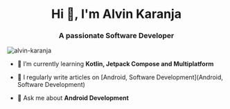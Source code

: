 <h1 align="center">Hi 👋, I'm Alvin Karanja</h1>
<h3 align="center">A passionate Software Developer</h3>

<p align="left"> <img src="https://komarev.com/ghpvc/?username=alvin-karanja&label=Profile%20views&color=0e75b6&style=flat" alt="alvin-karanja" /> </p>

- 🌱 I’m currently learning **Kotlin, Jetpack Compose and Multiplatform**

- 📝 I regularly write articles on [Android, Software Development](Android, Software Development)

- 💬 Ask me about **Android Development**
</p>
